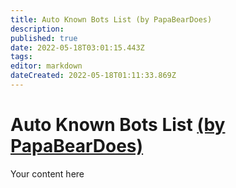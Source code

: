 ```yaml
---
title: Auto Known Bots List (by PapaBearDoes)
description: 
published: true
date: 2022-05-18T03:01:15.443Z
tags: 
editor: markdown
dateCreated: 2022-05-18T01:11:33.869Z
---
```


# Auto Known Bots List [(by PapaBearDoes)](https://www.twitch.tv/papabeardoes)
Your content here